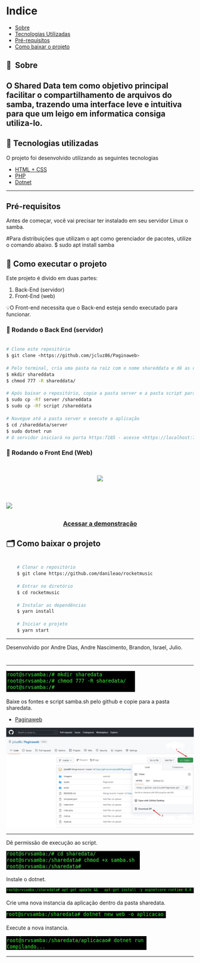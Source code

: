 # Indice

- [Sobre](#-sobre)
- [Tecnologias Utilizadas](#-tecnologias-utilizadas)
- [Pré-requisitos](#-Pré-requisitos)
- [Como baixar o projeto](#-como-baixar-o-projeto)

## 🔖&nbsp; Sobre

O Shared Data tem como objetivo principal facilitar o compartilhamento de arquivos do samba, trazendo uma interface leve e intuitiva para que um leigo em informatica consiga utiliza-lo.
---

## 🚀 Tecnologias utilizadas

O projeto foi desenvolvido utilizando as seguintes tecnologias

- [HTML + CSS](https://www.w3.org/)
- [PHP](https://www.php.net/)
- [Dotnet](https://dotnet.microsoft.com/pt-br/)

---

## Pré-requisitos

Antes de começar, você vai precisar ter instalado em seu servidor Linux o samba.

#Para distribuições que utilizam o apt como gerenciador de pacotes, utilize o comando abaixo.
$ sudo apt install samba

## 🚀 Como executar o projeto

Este projeto é divido em duas partes:
1. Back-End (servidor)
2. Front-End (web)

💡O Front-end necessita que o Back-end esteja sendo executado para funcionar.


### 🎲 Rodando o Back End (servidor)

```bash

# Clone este repositório
$ git clone <https://github.com/jcluz86/Paginaweb>

# Pelo terminal, cria uma pasta na raiz com o nome shareddata e dê as devidas permissões
$ mkdir shareddata
$ chmod 777 -R shareddata/

# Após baixar o repositório, copie a pasta server e a pasta script para a pasta shareddata
$ sudo cp -Rf server /shareddata
$ sudo cp -Rf script /shareddata

# Navegue até a pasta server e execute a aplicação
$ cd /shareddata/server
$ sudo dotnet run
# O servidor iniciará na porta https:7185 - acesse <https://localhost:7185>

```

### 🎲 Rodando o Front End (Web)

<h1 align="center">
    <img src="https://ik.imagekit.io/kudysak8uv/logo2_wkzFleEF6.png">
</h1>

<h1>
    <img src="public/apresentacao.gif">
</h1>

<h3 align="center">
    <a href="https://rocketmusics.herokuapp.com/">Acessar a demonstração</a>
<h3 >



## 🗂 Como baixar o projeto

```bash

    # Clonar o repositório
    $ git clone https://github.com/danileao/rocketmusic

    # Entrar no diretório
    $ cd rocketmusic

    # Instalar as dependências
    $ yarn install

    # Iniciar o projeto
    $ yarn start
```

---

Desenvolvido por Andre Dias, Andre Nascimento, Brandon, Israel, Julio.


# 



---








![alt text](https://github.com/jcluz86/Paginaweb/blob/d92a638431846a929b90548a80e360d22ce45672/Imagens/2.jpg )

Baixe os fontes e  script samba.sh pelo github e copie para a pasta sharedata.

<ul>
  <li><a href="https://github.com/jcluz86/Paginaweb">Paginaweb</a></li>
</ul>

![alt text](https://github.com/jcluz86/Paginaweb/blob/657862dadfe1cd533dddf94e91486ad8014ee97c/Imagens/3.jpg "Tela de download do projeto no github")

---

Dê permissão de execução ao script.

![alt text](https://github.com/jcluz86/Paginaweb/blob/d92a638431846a929b90548a80e360d22ce45672/Imagens/4.jpg )

Instale o dotnet.

![alt text](https://github.com/jcluz86/Paginaweb/blob/06e4e960cd2375f997ce79c6b02f36e407f2acde/Imagens/5.jpg )

Crie uma nova instancia da aplicação dentro da pasta sharedata.

![alt text](https://github.com/jcluz86/Paginaweb/blob/06e4e960cd2375f997ce79c6b02f36e407f2acde/Imagens/6.jpg )

Execute a nova instancia.

![alt text](https://github.com/jcluz86/Paginaweb/blob/06e4e960cd2375f997ce79c6b02f36e407f2acde/Imagens/7.jpg )



---
